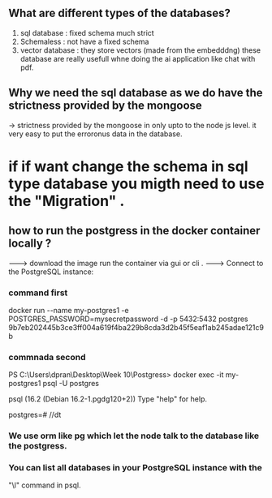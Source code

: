 ## What are different types of the databases? 
1) sql database : fixed schema much strict
2) Schemaless : not have a fixed schema 
3) vector database : they store vectors (made from the embedddng)
    these database are really usefull whne doing the ai application like chat with pdf.

## Why we need the sql database as we do have the strictness provided by the mongoose 

-> strictness provided by the mongoose in only upto to the node js level. it very easy to put the erroronus data in the database.


# if if want change the schema in sql type database you migth need to use the "Migration" .


## how to run the postgress in the docker container locally ?

--->  download the image run the container via gui or cli .
---> Connect to the PostgreSQL instance:


### command first 
docker run --name my-postgres1 -e POSTGRES_PASSWORD=mysecretpassword -d -p 5432:5432 postgres
9b7eb202445b3ce3ff004a619f4ba229b8cda3d2b45f5eaf1ab245adae121c9b

### commnada second 
PS C:\Users\dpran\Desktop\Week 10\Postgress> docker exec -it my-postgres1 psql -U postgres 
<!-- command to connect to the terminal to the database -->
 
psql (16.2 (Debian 16.2-1.pgdg120+2))
Type "help" for help.

postgres=# //dt


### We use orm like pg which let the node talk to the database like the postgress.


### You can list all databases in your PostgreSQL instance with the
 "\l" command in psql. 
